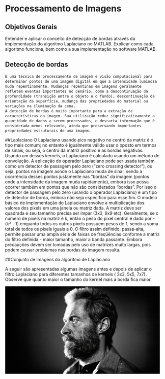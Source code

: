 # Processamento de Imagens

## Objetivos Gerais
  Entender e aplicar o conceito de detecção de bordas através da implementação do algoritmo Laplaciano no MATLAB. Explicar como cada algoritmo funciona, bem como a sua implementação no software MATLAB.
  
## Detecção de bordas
	É uma técnica de processamento de imagem e visão computacional para determinar pontos de uma imagem digital em que a intensidade luminosa muda repentinamente. Mudanças repentinas em imagens geralmente refletem eventos importantes no cenário, como a descontinuação da profundidade (transição entre o objeto e o fundo), descontinuação da orientação da superfície, mudança das propriedades do material ou variações na iluminação da cena.
	A detecção de bordas é muito importante para a extração de características da imagem. Sua utilização reduz significativamente a quantidade de dados a serem processados, e descarta informação que é considerada menos relevante, ainda que preservando importantes propriedades estruturais de uma imagem.

##Laplaciano
  O Laplaciano usando pico negativo no centro da matriz é o tipo mais comum; no entanto é igualmente válido usar o oposto em termos de sinais, ou seja, o centro da matriz positivo e as bordas negativas.  Usando um desses kernels, o Laplaciano é calculado usando um método de convolução. A aplicação do operador Laplaciano pode ser usada também como um detector de passagem pelo zero (“zero crossing detector”), ou seja, pontos na imagem aonde o Laplaciano muda de sinal, sendo a ocorrência desses pontos justamente nas “bordas” da imagem (pontos onde a intensidade da imagem muda rapidamente), embora isso possa ocorrer também em pontos que não são considerados “bordas”. Por isso o detector de passagem pelo zero (usando o operador Laplaciano) é um tipo de detector de borda, embora não seja específico para esse fim.
O modelo básico de implementação do Laplaciano envolve a multiplicação dos valores dos pixels em uma janela ou matriz dada. A matriz deve ser quadrada e seu tamanho precisa ser ímpar (3x3, 9x9 etc).
  Geralmente, se o número de pixels na matriz é k, então o peso do pixel central  é dado por -(k²  - 1) enquanto todos os outros pixels possuem pesos de 1, sendo a soma total de todos os pixels iguais a 0.  O filtro assim definido, passa-alta, permite passar uma ampla série de faixas de freqüências conforme a matriz do filtro definida - maior tamanho, maior a banda passante. Embora precauções devem ser tomadas pelo uso de matrizes muito largas, pois podem causar problemas nas bordas da imagem resulta.

##Conjunto de Imagens do algoritmo de Laplaciano 

A seguir são apresentadas algumas imagens antes e depois de aplicar o filtro Laplaciano para diferentes tamanhos de kernels ( 3x3, 5x5, 7x7). Observe que quanto maior o tamanho do kernel mais a borda fica maior.  

![Imagem Original](https://github.com/Wms5/DevTests/blob/master/Imagens/h1.png?raw=true)


